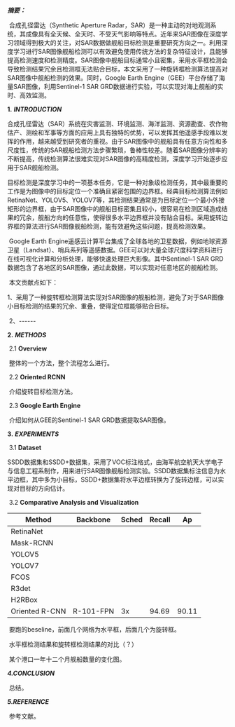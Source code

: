 ***摘要：***

​		合成孔径雷达（Synthetic Aperture Radar，SAR）是一种主动的对地观测系统，其成像具有全天候、全天时、不受天气影响等特点。近年来SAR图像在深度学习领域得到极大的关注，对SAR数据做舰船目标检测是重要研究方向之一。利用深度学习进行SAR图像舰船检测可以有效避免使用传统方法的复杂特征设计，且能够提高检测速度和检测精度。SAR图像中舰船目标通常小且密集，采用水平框检测会导致检测结果冗余且检测框无法贴合目标，本文采用了一种旋转框检测算法提高对SAR图像中舰船检测的效果。同时，Google Earth Engine（GEE）平台存储了海量SAR图像，利用Sentinel-1 SAR GRD数据进行实验，可以实现对海上舰船的实时、高效监测。

**1.** ***INTRODUCTION***

​		合成孔径雷达（SAR）系统在灾害监测、环境监测、海洋监测、资源勘查、农作物估产、测绘和军事等方面的应用上具有独特的优势，可以发挥其他遥感手段难以发挥的作用，越来越受到研究者的重视。由于SAR图像中的舰船具有任意方向性和多尺度性，传统的SAR舰船检测方法步骤繁琐，鲁棒性较差。随着SAR图像分辨率的不断提高，传统检测算法很难实现对SAR图像的高精度检测，深度学习开始逐步应用于SAR舰船检测。

​		目标检测是深度学习中的一项基本任务，它是一种对象级检测任务，其中最重要的工作是为图像中的目标定位一个准确且紧密包围的边界框。经典目标检测算法例如RetinaNet、YOLOV5、YOLOV7等，其检测结果通常是为目标定位一个最小外接矩形的边界框，由于SAR图像中的舰船目标密集且较小，很容易在检测区域造成结果的冗余，舰船方向的任意性，使得很多水平边界框并没有贴合目标。采用旋转边界框的算法进行SAR图像舰船检测，能有效避免这些问题，提高检测效果。

​		Google Earth Engine遥感云计算平台集成了全球各地的卫星数据，例如地球资源卫星（Landsat）、哨兵系列等遥感数据。GEE可以对大量全球尺度科学资料进行在线可视化计算和分析处理，能够快速处理巨大影像。其中Sentinel-1 SAR GRD数据包含了各地区的SAR图像，通过此数据，可以实现对任意地区的舰船检测。

​		本文贡献点如下：

​			1、采用了一种旋转框检测算法实现对SAR图像的舰船检测，避免了对于SAR图像小目标检测的结果的冗余、重叠，使得定位框能够贴合目标。

​			2、------

**2.** ***METHODS***

​	2.1 **Overview**

​		整体的一个方法，整个流程怎么进行。

​	2.2 **Oriented RCNN**

​		介绍旋转目标检测方法。

​	2.3 **Google Earth Engine**

​		介绍如何从GEE的Sentinel-1 SAR GRD数据提取SAR图像。

**3.** ***EXPERIMENTS***

​	 3.1 **Dataset**

​		SSDD数据集和SSDD+数据集，采用了VOC标注格式，由海军航空航天大学电子与信息工程系制作，用来进行SAR图像舰船检测实验。SSDD数据集标注信息为水平边框，其中多为小目标，SSDD+数据集将水平边框转换为了旋转边框，可以实现对目标的方向估计。

​	3.2 **Comparative Analysis and Visualization**

| Method         | Backbone  | Sched | Recall | Ap    |
| -------------- | --------- | ----- | ------ | ----- |
| RetinaNet      |           |       |        |       |
| Mask-RCNN      |           |       |        |       |
| YOLOV5         |           |       |        |       |
| YOLOV7         |           |       |        |       |
| FCOS           |           |       |        |       |
| R3det          |           |       |        |       |
| H2RBox         |           |       |        |       |
| Oriented R-CNN | R-101-FPN | 3x    | 94.69  | 90.11 |

​		要跑的beseline，前面几个网络为水平框，后面几个为旋转框。

​		水平框检测结果和旋转框检测结果的对比（？）

​		某个港口一年十二个月舰船数量的变化图。

***4.CONCLUSION***

​		总结。

***5.REFERENCE***

​		参考文献。
